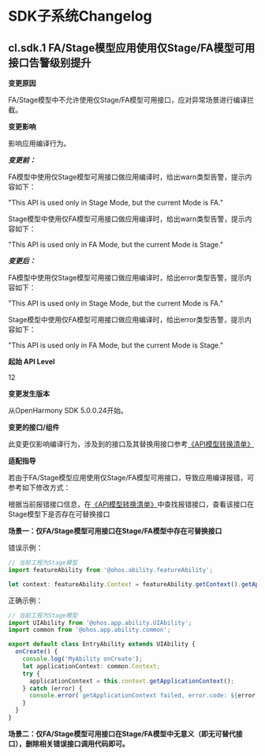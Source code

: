 # SDK子系统Changelog

## cl.sdk.1 FA/Stage模型应用使用仅Stage/FA模型可用接口告警级别提升

**变更原因**

FA/Stage模型中不允许使用仅Stage/FA模型可用接口，应对异常场景进行编译拦截。

**变更影响**

影响应用编译行为。

***变更前：***

FA模型中使用仅Stage模型可用接口做应用编译时，给出warn类型告警，提示内容如下：

"This API is used only in Stage Mode, but the current Mode is FA."

Stage模型中使用仅FA模型可用接口做应用编译时，给出warn类型告警，提示内容如下：

"This API is used only in FA Mode, but the current Mode is Stage."

***变更后：***

FA模型中使用仅Stage模型可用接口做应用编译时，给出error类型告警，提示内容如下：

"This API is used only in Stage Mode, but the current Mode is FA."

Stage模型中使用仅FA模型可用接口做应用编译时，给出error类型告警，提示内容如下：

"This API is used only in FA Mode, but the current Mode is Stage."

**起始 API Level**

12

**变更发生版本**

从OpenHarmony SDK 5.0.0.24开始。

**变更的接口/组件**

此变更仅影响编译行为，涉及到的接口及其替换用接口参考[《API模型转换清单》](./api-model-switch.md)

**适配指导**

若由于FA/Stage模型应用使用仅Stage/FA模型可用接口，导致应用编译报错，可参考如下修改方式：

根据当前报错接口信息，在[《API模型转换清单》](./api-model-switch.md)中查找报错接口，查看该接口在Stage模型下是否存在可替换接口

**场景一：仅FA/Stage模型可用接口在Stage/FA模型中存在可替换接口**

错误示例：

```ts
// 当前工程为Stage模型
import featureAbility from '@ohos.ability.featureAbility';

let context: featureAbility.Context = featureAbility.getContext().getApplicationContext();
```

正确示例：

```ts
// 当前工程为Stage模型
import UIAbility from '@ohos.app.ability.UIAbility';
import common from '@ohos.app.ability.common';

export default class EntryAbility extends UIAbility {
  onCreate() {
    console.log('MyAbility onCreate');
    let applicationContext: common.Context;
    try {
      applicationContext = this.context.getApplicationContext();
    } catch (error) {
      console.error(`getApplicationContext failed, error.code: ${error.code}, error.message: ${error.message}`);
    }
  }
}
```

**场景二：仅FA/Stage模型可用接口在Stage/FA模型中无意义（即无可替代接口），删除相关错误接口调用代码即可。**
